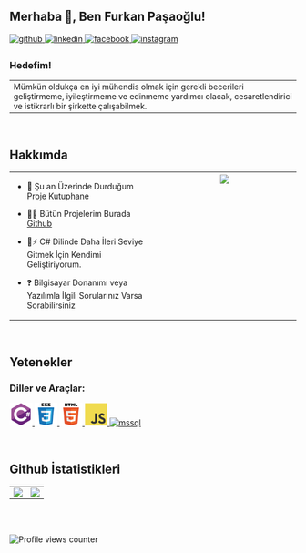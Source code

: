 ## Merhaba 👋, Ben Furkan Paşaoğlu!  
  

<a href="https://github.com/furkanpasaoglu" target="_blank">
<img src=https://img.shields.io/badge/github-%2324292e.svg?&style=for-the-badge&logo=github&logoColor=white alt=github style="margin-bottom: 5px;" />
</a>
<a href="https://www.linkedin.com/in/furkanpaşaoğlu" target="_blank">
<img src=https://img.shields.io/badge/linkedin-%231E77B5.svg?&style=for-the-badge&logo=linkedin&logoColor=white alt=linkedin style="margin-bottom: 5px;" />
</a>
<a href="https://www.facebook.com/Furkan.Pasaoglu.47" target="_blank">
<img src=https://img.shields.io/badge/facebook-%232E87FB.svg?&style=for-the-badge&logo=facebook&logoColor=white alt=facebook style="margin-bottom: 5px;" />
</a>
<a href="https://instagram.com/furkan.pasaoglu" target="_blank">
<img src=https://img.shields.io/badge/instagram-%23000000.svg?&style=for-the-badge&logo=instagram&logoColor=white alt=instagram style="margin-bottom: 5px;" />
</a>  
  



### Hedefim!  
<table><tr><td valign="top">
Mümkün oldukça en iyi mühendis olmak için gerekli becerileri geliştirmeme, iyileştirmeme ve edinmeme yardımcı olacak, cesaretlendirici ve istikrarlı bir şirkette çalışabilmek.  
</td></tr></table>  

<br/>  


## Hakkımda  
<table><tr><td valign="top" width="50%">

- 🔭 Şu an Üzerinde Durduğum Proje  [Kutuphane](github.com/furkanpasaoglu/KutuphaneProjesi-CSharp)


- 👨‍💻 Bütün Projelerim Burada [Github](github.com/furkanpasaoglu?tab=repositories)


- 🌱⚡ C# Dilinde Daha İleri Seviye Gitmek İçin Kendimi Geliştiriyorum.  
  

- ❓ Bilgisayar Donanımı veya Yazılımla İlgili Sorularınız Varsa Sorabilirsiniz  
  

</td><td valign="top" width="50%">

<div align="center">
<img src="https://rishavanand.github.io/static/images/greetings.gif" align="center" style="width: 100%" />
</div>  


</td></tr></table>  

<br/>  


## Yetenekler

<h3 align="left">Diller ve Araçlar:</h3>
<p align="left"> 
 <a href="https://www.w3schools.com/cs/" target="_blank"> <img src="https://raw.githubusercontent.com/devicons/devicon/master/icons/csharp/csharp-original.svg" alt="csharp" width="40" height="40"/> </a> 
  <a href="https://www.w3schools.com/css/" target="_blank"> <img src="https://raw.githubusercontent.com/devicons/devicon/master/icons/css3/css3-original-wordmark.svg" alt="css3" width="40" height="40"/> </a> 
  <a href="https://www.w3.org/html/" target="_blank"> <img src="https://raw.githubusercontent.com/devicons/devicon/master/icons/html5/html5-original-wordmark.svg" alt="html5" width="40" height="40"/> </a> 
  <a href="https://developer.mozilla.org/en-US/docs/Web/JavaScript" target="_blank"> <img src="https://raw.githubusercontent.com/devicons/devicon/master/icons/javascript/javascript-original.svg" alt="javascript" width="40" height="40"/> </a> 
  <a href="https://www.microsoft.com/en-us/sql-server" target="_blank"> <img src="https://upload.wikimedia.org/wikipedia/de/8/8c/Microsoft_SQL_Server_Logo.svg" alt="mssql" width="40" height="40"/> </a> 
  </p>

<br/>  





## Github İstatistikleri
<table><tr><td valign="top" width="50%">

<img src="https://github-readme-stats.vercel.app/api?username=furkanpasaoglu&show_icons=true&count_private=true&hide_border=true" align="left" style="width: 100%" />

</td><td valign="top" width="50%">

<img src="https://github-readme-stats.vercel.app/api/top-langs/?username=furkanpasaoglu&hide_border=true&layout=compact" align="left" style="width: 100%" />

</td></tr></table>  

<br/>  

  

<br/>  

![Profile views counter](https://komarev.com/ghpvc/?username=furkanpasaoglu&&style=flat-square)  
  

<br/>  


<br />
